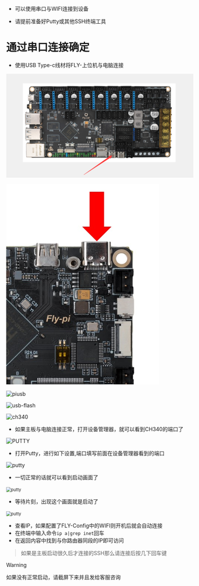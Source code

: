 * 可以使用串口与WIFI连接到设备

* 请提前准备好Putty或其他SSH终端工具

# 通过串口连接确定

* 使用USB Type-c线材将FLY-上位机与电脑连接

<img src="../../images/boards/fly_c8/topc.png" alt="topc" style="zoom:80%;" />

![power2](../../images/boards/fly_pi_v2/power2.jpg)

![piusb](../../images/boards/fly_pi/piusb.png)

![usb-flash](../../images/boards/fly_pi/usb_flash_2.png ":size=50%")

![ch340](../../images/boards/fly_pi_lite2/ch340.png)

* 如果主板与电脑连接正常，打开设备管理器，就可以看到CH340的端口了

![PUTTY](../../images/system/ssh2.png ":no-zooom")

* 打开Putty，进行如下设置,端口填写前面在设备管理器看到的端口

![putty](../../images/system/ssh3.png ":no-zooom")

* 一切正常的话就可以看到启动画面了

<img src="../../images/system/ssh4.png" alt="putty" title=":no-zooom" style="zoom:80%;" />

* 等待片刻，出现这个画面就是启动了

<img src="../../images/system/ssh5.png" alt="putty" title=":no-zooom" style="zoom:80%;" />

* 查看IP，如果配置了FLY-Config中的WIFI则开机后就会自动连接
* 在终端中输入命令```ip a|grep inet```回车
* 在返回内容中找到与你路由器同段的IP即可访问

> 如果是主板启动很久后才连接的SSH那么请连接后按几下回车键

> [!Warning]
>
> 如果没有正常启动，请截屏下来并且发给客服咨询

